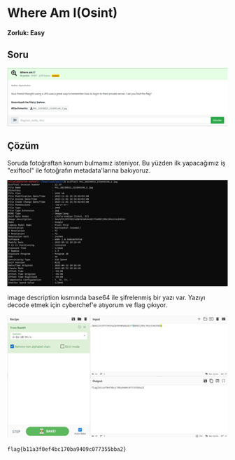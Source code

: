 # Where Am I(Osint)
#### Zorluk: Easy

## Soru
![Soru](https://github.com/K4lender/HuntressCTF23_WriteUps/blob/main/OSINT/Where_Am_I/Where_Am_i.png)

## Çözüm

Soruda fotoğraftan konum bulmamız isteniyor. Bu yüzden ilk yapacağımız iş "exiftool" ile fotoğrafın metadata'larına bakıyoruz.

![](https://github.com/K4lender/HuntressCTF23_WriteUps/blob/main/OSINT/Where_Am_I/Screenshot_1.png)

image description kısmında base64 ile şifrelenmiş bir yazı var. Yazıyı decode etmek için cyberchef'e atıyorum ve flag çıkıyor.

![](https://github.com/K4lender/HuntressCTF23_WriteUps/blob/main/OSINT/Where_Am_I/Screenshot_4.png)

```flag{b11a3f0ef4bc170ba9409c077355bba2}```